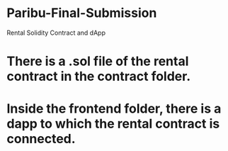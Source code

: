 # Paribu-Final-Submission
Rental Solidity Contract and dApp


# There is a .sol file of the rental contract in the contract folder.

# Inside the frontend folder, there is a dapp to which the rental contract is connected.